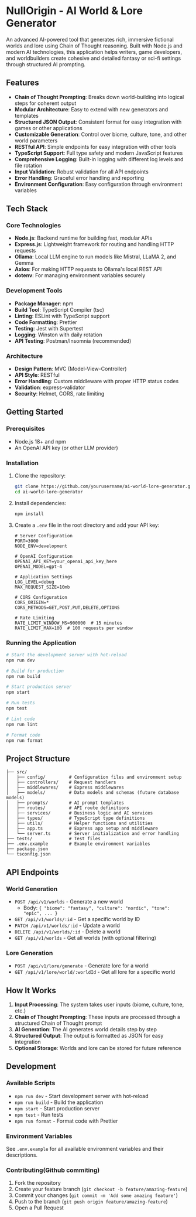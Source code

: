 # NullOrigin - AI World & Lore Generator

An advanced AI-powered tool that generates rich, immersive fictional worlds and lore using Chain of Thought reasoning. Built with Node.js and modern AI technologies, this application helps writers, game developers, and worldbuilders create cohesive and detailed fantasy or sci-fi settings through structured AI prompting.

## Features

- **Chain of Thought Prompting**: Breaks down world-building into logical steps for coherent output
- **Modular Architecture**: Easy to extend with new generators and templates
- **Structured JSON Output**: Consistent format for easy integration with games or other applications
- **Customizable Generation**: Control over biome, culture, tone, and other world parameters
- **RESTful API**: Simple endpoints for easy integration with other tools
- **TypeScript Support**: Full type safety and modern JavaScript features
- **Comprehensive Logging**: Built-in logging with different log levels and file rotation
- **Input Validation**: Robust validation for all API endpoints
- **Error Handling**: Graceful error handling and reporting
- **Environment Configuration**: Easy configuration through environment variables

## Tech Stack

### Core Technologies
- **Node.js**: Backend runtime for building fast, modular APIs
- **Express.js**: Lightweight framework for routing and handling HTTP requests
- **Ollama**: Local LLM engine to run models like Mistral, LLaMA 2, and Gemma
- **Axios**: For making HTTP requests to Ollama's local REST API
- **dotenv**: For managing environment variables securely

### Development Tools
- **Package Manager**: npm
- **Build Tool**: TypeScript Compiler (tsc)
- **Linting**: ESLint with TypeScript support
- **Code Formatting**: Prettier
- **Testing**: Jest with Supertest
- **Logging**: Winston with daily rotation
- **API Testing**: Postman/Insomnia (recommended)

### Architecture
- **Design Pattern**: MVC (Model-View-Controller)
- **API Style**: RESTful
- **Error Handling**: Custom middleware with proper HTTP status codes
- **Validation**: express-validator
- **Security**: Helmet, CORS, rate limiting

## Getting Started

### Prerequisites
    
- Node.js 18+ and npm
- An OpenAI API key (or other LLM provider)

### Installation

1. Clone the repository:
   ```bash
   git clone https://github.com/yourusername/ai-world-lore-generator.git
   cd ai-world-lore-generator
   ```

2. Install dependencies:
   ```bash
   npm install
   ```

3. Create a `.env` file in the root directory and add your API key:
   ```env
   # Server Configuration
   PORT=3000
   NODE_ENV=development
   
   # OpenAI Configuration
   OPENAI_API_KEY=your_openai_api_key_here
   OPENAI_MODEL=gpt-4
   
   # Application Settings
   LOG_LEVEL=debug
   MAX_REQUEST_SIZE=10mb
   
   # CORS Configuration
   CORS_ORIGIN=*
   CORS_METHODS=GET,POST,PUT,DELETE,OPTIONS
   
   # Rate Limiting
   RATE_LIMIT_WINDOW_MS=900000  # 15 minutes
   RATE_LIMIT_MAX=100  # 100 requests per window
   ```

### Running the Application

```bash
# Start the development server with hot-reload
npm run dev

# Build for production
npm run build

# Start production server
npm start

# Run tests
npm test

# Lint code
npm run lint

# Format code
npm run format
```

## Project Structure

```
├── src/
│   ├── config/         # Configuration files and environment setup
│   ├── controllers/    # Request handlers
│   ├── middlewares/    # Express middlewares
│   ├── models/         # Data models and schemas (future database models)
│   ├── prompts/        # AI prompt templates
│   ├── routes/         # API route definitions
│   ├── services/       # Business logic and AI services
│   ├── types/          # TypeScript type definitions
│   ├── utils/          # Helper functions and utilities
│   ├── app.ts          # Express app setup and middleware
│   └── server.ts       # Server initialization and error handling
├── tests/              # Test files
├── .env.example        # Example environment variables
├── package.json
└── tsconfig.json
```

## API Endpoints

### World Generation
- `POST /api/v1/worlds` - Generate a new world
  - Body: `{ "biome": "fantasy", "culture": "nordic", "tone": "epic", ... }`
- `GET /api/v1/worlds/:id` - Get a specific world by ID
- `PATCH /api/v1/worlds/:id` - Update a world
- `DELETE /api/v1/worlds/:id` - Delete a world
- `GET /api/v1/worlds` - Get all worlds (with optional filtering)

### Lore Generation
- `POST /api/v1/lore/generate` - Generate lore for a world
- `GET /api/v1/lore/world/:worldId` - Get all lore for a specific world

## How It Works

1. **Input Processing**: The system takes user inputs (biome, culture, tone, etc.)
2. **Chain of Thought Prompting**: These inputs are processed through a structured Chain of Thought prompt
3. **AI Generation**: The AI generates world details step by step
4. **Structured Output**: The output is formatted as JSON for easy integration
5. **Optional Storage**: Worlds and lore can be stored for future reference

## Development

### Available Scripts

- `npm run dev` - Start development server with hot-reload
- `npm run build` - Build the application
- `npm start` - Start production server
- `npm test` - Run tests
- `npm run format` - Format code with Prettier

### Environment Variables

See `.env.example` for all available environment variables and their descriptions.

### Contributing(Github commiting)

1. Fork the repository
2. Create your feature branch (`git checkout -b feature/amazing-feature`)
3. Commit your changes (`git commit -m 'Add some amazing feature'`)
4. Push to the branch (`git push origin feature/amazing-feature`)
5. Open a Pull Request

